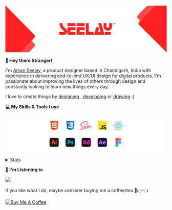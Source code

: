 [![banner](./images/seelay.svg)](https://www.seelay.in)

**👋 Hey there Stranger!**

I'm [Aman Seelay](https://www.seelay.in), a product designer based in Chandigarh, India with experience in delivering end-to-end UX/UI design for digital products. I'm passionate about improving the lives of others through design and constantly looking to learn new things every day.

I love to create things by [designing](https://www.seelay.in/#work) , [developing](https://www.seelay.in/#projects) or [drawing](https://art.seelay.in) :)

**💻 My Skills & Tools I use**

[![banner](./images/skills&tools.svg)](https://www.seelay.in/about)

<details>
  <summary>Stats</summary>

---

<!--START_SECTION:waka-->
![Profile Views](http://img.shields.io/badge/Profile%20Views-9-blue)

**🐱 My GitHub Data** 

> 📦 504.3 kB Used in GitHub's Storage 
 > 
> 🏆 208 Contributions in the Year 2023
 > 
> 💼 Opted to Hire
 > 
> 📜 1 Public Repository 
 > 
> 🔑 43 Private Repository 
 > 
**I'm a Night 🦉** 

```text
🌞 Morning                274 commits         █████░░░░░░░░░░░░░░░░░░░░   19.24 % 
🌆 Daytime                223 commits         ████░░░░░░░░░░░░░░░░░░░░░   15.66 % 
🌃 Evening                421 commits         ███████░░░░░░░░░░░░░░░░░░   29.56 % 
🌙 Night                  506 commits         █████████░░░░░░░░░░░░░░░░   35.53 % 
```
📅 **I'm Most Productive on Tuesday** 

```text
Monday                   187 commits         ███░░░░░░░░░░░░░░░░░░░░░░   13.13 % 
Tuesday                  255 commits         ████░░░░░░░░░░░░░░░░░░░░░   17.91 % 
Wednesday                126 commits         ██░░░░░░░░░░░░░░░░░░░░░░░   08.85 % 
Thursday                 250 commits         ████░░░░░░░░░░░░░░░░░░░░░   17.56 % 
Friday                   155 commits         ███░░░░░░░░░░░░░░░░░░░░░░   10.88 % 
Saturday                 200 commits         ████░░░░░░░░░░░░░░░░░░░░░   14.04 % 
Sunday                   251 commits         ████░░░░░░░░░░░░░░░░░░░░░   17.63 % 
```


📊 **This Week I Spent My Time On** 

```text
🕑︎ Time Zone: Asia/Kolkata

💬 Programming Languages: 
JavaScript               1 hr 53 mins        █████████████████████████   99.30 % 
Markdown                 0 secs              ░░░░░░░░░░░░░░░░░░░░░░░░░   00.35 % 
SCSS                     0 secs              ░░░░░░░░░░░░░░░░░░░░░░░░░   00.32 % 
CSS                      0 secs              ░░░░░░░░░░░░░░░░░░░░░░░░░   00.02 % 

🔥 Editors: 
VS Code                  1 hr 54 mins        █████████████████████████   100.00 % 

💻 Operating System: 
Windows                  1 hr 54 mins        █████████████████████████   100.00 % 
```

**I Mostly Code in JavaScript** 

```text
JavaScript               30 repos            █████████████████░░░░░░░░   66.67 % 
TypeScript               12 repos            ███████░░░░░░░░░░░░░░░░░░   26.67 % 
Java                     3 repos             ██░░░░░░░░░░░░░░░░░░░░░░░   06.67 % 
```




 Last Updated on 30/04/2023 06:37:46 UTC
<!--END_SECTION:waka-->

---

 </details>

**🎵 I'm Listening to**

<object data="https://now-play.vercel.app/api/generate?uid=7a17a86e-d6b7-43b5-8d9c-1d6dae42a779" >

  <img src="https://now-play.vercel.app/api/generate?uid=7a17a86e-d6b7-43b5-8d9c-1d6dae42a779" />

</object>

If you like what I do, maybe consider buying me a coffee/tea 🥺👉👈

<a href="https://www.buymeacoffee.com/seelay" target="_blank"><img src="https://cdn.buymeacoffee.com/buttons/v2/default-red.png" alt="Buy Me A Coffee" width="150" ></a>
